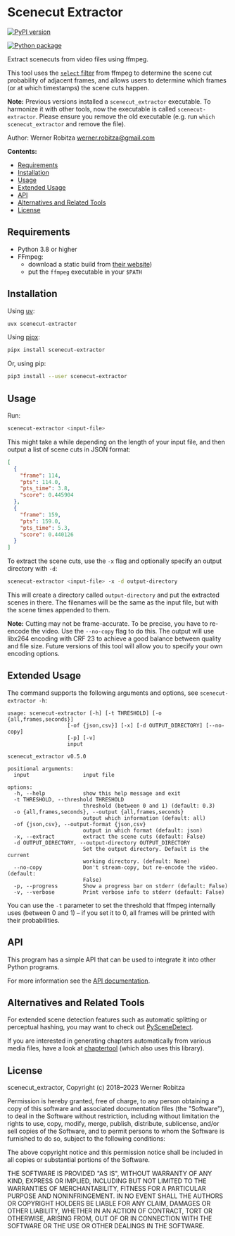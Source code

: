 # Scenecut Extractor

[![PyPI version](https://img.shields.io/pypi/v/scenecut-extractor.svg)](https://pypi.org/project/scenecut-extractor)

[![Python package](https://github.com/slhck/scenecut-extractor/actions/workflows/python-package.yml/badge.svg)](https://github.com/slhck/scenecut-extractor/actions/workflows/python-package.yml)

Extract scenecuts from video files using ffmpeg.

This tool uses the [`select` filter](http://ffmpeg.org/ffmpeg-filters.html#select_002c-aselect) from ffmpeg to determine the scene cut probability of adjacent frames, and allows users to determine which frames (or at which timestamps) the scene cuts happen.

**Note:** Previous versions installed a `scenecut_extractor` executable. To harmonize it with other tools, now the executable is called `scenecut-extractor`. Please ensure you remove the old executable (e.g. run `which scenecut_extractor` and remove the file).

Author: Werner Robitza <werner.robitza@gmail.com>

**Contents:**

- [Requirements](#requirements)
- [Installation](#installation)
- [Usage](#usage)
- [Extended Usage](#extended-usage)
- [API](#api)
- [Alternatives and Related Tools](#alternatives-and-related-tools)
- [License](#license)

## Requirements

- Python 3.8 or higher
- FFmpeg:
  - download a static build from [their website](http://ffmpeg.org/download.html))
  - put the `ffmpeg` executable in your `$PATH`

## Installation

Using [uv](https://docs.astral.sh/uv/getting-started/installation/):

```bash
uvx scenecut-extractor
```

Using [pipx](https://pipx.pypa.io/latest/installation/):

```bash
pipx install scenecut-extractor
```

Or, using pip:

```bash
pip3 install --user scenecut-extractor
```

## Usage

Run:

```bash
scenecut-extractor <input-file>
```

This might take a while depending on the length of your input file, and then output a list of scene cuts in JSON format:

```json
[
  {
    "frame": 114,
    "pts": 114.0,
    "pts_time": 3.8,
    "score": 0.445904
  },
  {
    "frame": 159,
    "pts": 159.0,
    "pts_time": 5.3,
    "score": 0.440126
  }
]
```

To extract the scene cuts, use the `-x` flag and optionally specify an output directory with `-d`:

```bash
scenecut-extractor <input-file> -x -d output-directory
```

This will create a directory called `output-directory` and put the extracted scenes in there. The filenames will be the same as the input file, but with the scene times appended to them.

**Note:** Cutting may not be frame-accurate. To be precise, you have to re-encode the video. Use the `--no-copy` flag to do this. The output will use libx264 encoding with CRF 23 to achieve a good balance between quality and file size. Future versions of this tool will allow you to specify your own encoding options.

## Extended Usage

The command supports the following arguments and options, see `scenecut-extractor -h`:

```
usage: scenecut-extractor [-h] [-t THRESHOLD] [-o {all,frames,seconds}]
                   [-of {json,csv}] [-x] [-d OUTPUT_DIRECTORY] [--no-copy]
                   [-p] [-v]
                   input

scenecut_extractor v0.5.0

positional arguments:
  input                 input file

options:
  -h, --help            show this help message and exit
  -t THRESHOLD, --threshold THRESHOLD
                        threshold (between 0 and 1) (default: 0.3)
  -o {all,frames,seconds}, --output {all,frames,seconds}
                        output which information (default: all)
  -of {json,csv}, --output-format {json,csv}
                        output in which format (default: json)
  -x, --extract         extract the scene cuts (default: False)
  -d OUTPUT_DIRECTORY, --output-directory OUTPUT_DIRECTORY
                        Set the output directory. Default is the current
                        working directory. (default: None)
  --no-copy             Don't stream-copy, but re-encode the video. (default:
                        False)
  -p, --progress        Show a progress bar on stderr (default: False)
  -v, --verbose         Print verbose info to stderr (default: False)
```

You can use the `-t` parameter to set the threshold that ffmpeg internally uses (between 0 and 1) – if you set it to 0, all frames will be printed with their probabilities.

## API

This program has a simple API that can be used to integrate it into other Python programs.

For more information see the [API documentation](https://htmlpreview.github.io/?https://github.com/slhck/scenecut-extractor/blob/master/docs/scenecut_extractor.html).

## Alternatives and Related Tools

For extended scene detection features such as automatic splitting or perceptual hashing, you may want to check out [PySceneDetect](https://pyscenedetect.readthedocs.io/en/latest/).

If you are interested in generating chapters automatically from various media files, have a look at [chaptertool](https://github.com/Mtillmann/chaptertool) (which also uses this library).

## License

scenecut_extractor, Copyright (c) 2018–2023 Werner Robitza

Permission is hereby granted, free of charge, to any person obtaining a copy of this software and associated documentation files (the "Software"), to deal in the Software without restriction, including without limitation the rights to use, copy, modify, merge, publish, distribute, sublicense, and/or sell copies of the Software, and to permit persons to whom the Software is furnished to do so, subject to the following conditions:

The above copyright notice and this permission notice shall be included in all copies or substantial portions of the Software.

THE SOFTWARE IS PROVIDED "AS IS", WITHOUT WARRANTY OF ANY KIND, EXPRESS OR IMPLIED, INCLUDING BUT NOT LIMITED TO THE WARRANTIES OF MERCHANTABILITY, FITNESS FOR A PARTICULAR PURPOSE AND NONINFRINGEMENT. IN NO EVENT SHALL THE AUTHORS OR COPYRIGHT HOLDERS BE LIABLE FOR ANY CLAIM, DAMAGES OR OTHER LIABILITY, WHETHER IN AN ACTION OF CONTRACT, TORT OR OTHERWISE, ARISING FROM, OUT OF OR IN CONNECTION WITH THE SOFTWARE OR THE USE OR OTHER DEALINGS IN THE SOFTWARE.
